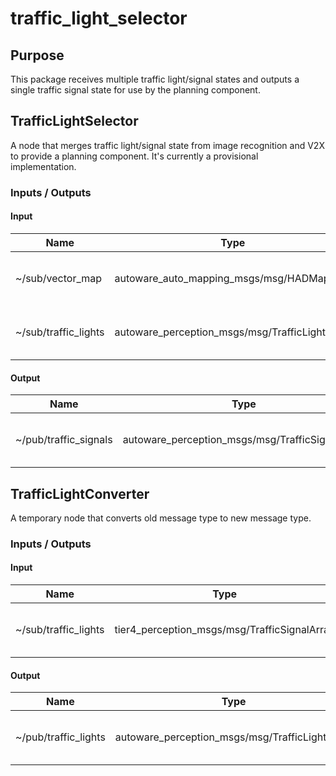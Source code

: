 # traffic_light_selector

## Purpose

This package receives multiple traffic light/signal states and outputs a single traffic signal state for use by the planning component.

## TrafficLightSelector

A node that merges traffic light/signal state from image recognition and V2X to provide a planning component.
It's currently a provisional implementation.

### Inputs / Outputs

#### Input

| Name                 | Type                                           | Description                                       |
| -------------------- | ---------------------------------------------- | ------------------------------------------------- |
| ~/sub/vector_map     | autoware_auto_mapping_msgs/msg/HADMapBin       | The vector map to get traffic light id relations. |
| ~/sub/traffic_lights | autoware_perception_msgs/msg/TrafficLightArray | The traffic light state from image recognition.   |

#### Output

| Name                  | Type                                            | Description                      |
| --------------------- | ----------------------------------------------- | -------------------------------- |
| ~/pub/traffic_signals | autoware_perception_msgs/msg/TrafficSignalArray | The merged traffic signal state. |

## TrafficLightConverter

A temporary node that converts old message type to new message type.

### Inputs / Outputs

#### Input

| Name                 | Type                                         | Description                    |
| -------------------- | -------------------------------------------- | ------------------------------ |
| ~/sub/traffic_lights | tier4_perception_msgs/msg/TrafficSignalArray | The state in old message type. |

#### Output

| Name                 | Type                                           | Description                    |
| -------------------- | ---------------------------------------------- | ------------------------------ |
| ~/pub/traffic_lights | autoware_perception_msgs/msg/TrafficLightArray | The state in new message type. |
